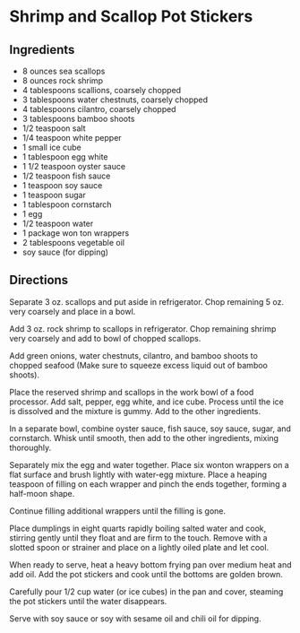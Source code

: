 # Shrimp and Scallop Pot Stickers

## Ingredients

* 8 ounces sea scallops
* 8 ounces rock shrimp
* 4 tablespoons scallions, coarsely chopped
* 3 tablespoons water chestnuts, coarsely chopped
* 4 tablespoons cilantro, coarsely chopped
* 3 tablespoons bamboo shoots
* 1/2 teaspoon salt
* 1/4 teaspoon white pepper
* 1 small ice cube
* 1 tablespoon egg white
* 1 1/2 teaspoon oyster sauce
* 1/2 teaspoon fish sauce
* 1 teaspoon soy sauce
* 1 teaspoon sugar
* 1 tablespoon cornstarch
* 1 egg
* 1/2 teaspoon water
* 1 package won ton wrappers
* 2 tablespoons vegetable oil
* soy sauce (for dipping)

## Directions

Separate 3 oz. scallops and put aside in refrigerator. Chop remaining 5 oz.
very coarsely and place in a bowl. 

Add 3 oz. rock shrimp to scallops in refrigerator. Chop remaining shrimp very
coarsely and add to bowl of chopped scallops. 

Add green onions, water chestnuts, cilantro, and bamboo shoots to chopped
seafood (Make sure to squeeze excess liquid out of bamboo shoots). 

Place the reserved shrimp and scallops in the work bowl of a food processor. 
Add salt, pepper, egg white, and ice cube. Process until the ice is dissolved 
and the mixture is gummy. Add to the other ingredients. 

In a separate bowl, combine oyster sauce, fish sauce, soy sauce, sugar, and 
cornstarch. Whisk until smooth, then add to the other ingredients, mixing 
thoroughly. 

Separately mix the egg and water together. Place six wonton wrappers on a flat 
surface and brush lightly with water-egg mixture. Place a heaping teaspoon of 
filling on each wrapper and pinch the ends together, forming a half-moon 
shape. 

Continue filling additional wrappers until the filling is gone. 

Place dumplings in eight quarts rapidly boiling salted water and cook, 
stirring gently until they float and are firm to the touch. Remove with a 
slotted spoon or strainer and place on a lightly oiled plate and let cool. 

When ready to serve, heat a heavy bottom frying pan over medium heat and add 
oil. Add the pot stickers and cook until the bottoms are golden brown. 

Carefully pour 1/2 cup water (or ice cubes) in the pan and cover, steaming the 
pot stickers until the water disappears. 

Serve with soy sauce or soy with sesame oil and chili oil for dipping.
